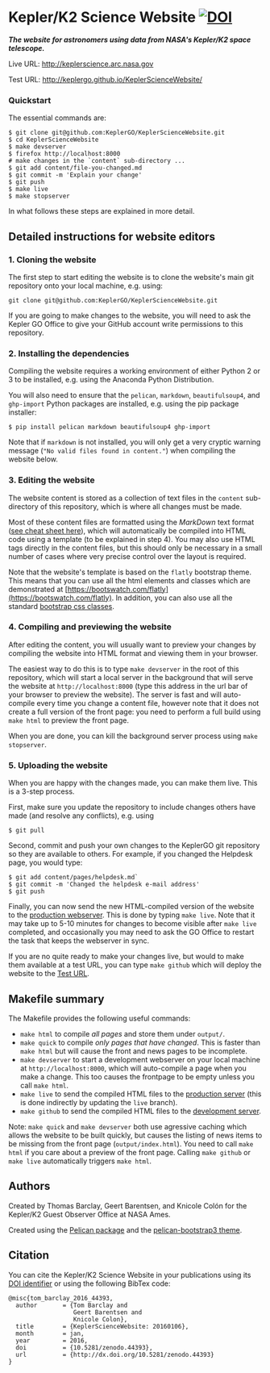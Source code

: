 # Kepler/K2 Science Website [![DOI](https://zenodo.org/badge/10301/KeplerGO/KeplerScienceWebsite.svg)](https://zenodo.org/badge/latestdoi/10301/KeplerGO/KeplerScienceWebsite)

***The website for astronomers using data from NASA's Kepler/K2 space telescope.***

Live URL: http://keplerscience.arc.nasa.gov

Test URL: http://keplergo.github.io/KeplerScienceWebsite/


### Quickstart

The essential commands are:
```
$ git clone git@github.com:KeplerGO/KeplerScienceWebsite.git
$ cd KeplerScienceWebsite
$ make devserver
$ firefox http://localhost:8000
# make changes in the `content` sub-directory ...
$ git add content/file-you-changed.md
$ git commit -m 'Explain your change'
$ git push
$ make live
$ make stopserver
```
In what follows these steps are explained in more detail.

## Detailed instructions for website editors

### 1. Cloning the website

The first step to start editing the website is to clone the website's main git repository
onto your local machine, e.g. using:
```
git clone git@github.com:KeplerGO/KeplerScienceWebsite.git
```
If you are going to make changes to the website,
you will need to ask the Kepler GO Office
to give your GitHub account write permissions to this repository.

### 2. Installing the dependencies

Compiling the website requires a working environment of either Python 2 or 3
to be installed, e.g. using the Anaconda Python Distribution.

You will also need to ensure that the `pelican`, `markdown`, `beautifulsoup4`,
and `ghp-import` Python packages are installed,
e.g. using the pip package installer:
```
$ pip install pelican markdown beautifulsoup4 ghp-import
```

Note that if `markdown` is not installed, you will only get a very cryptic warning message (`"No valid files found in content."`) when compiling the website below.

### 3. Editing the website

The website content is stored as a collection of text files
in the `content` sub-directory of this repository,
which is where all changes must be made.

Most of these content files are formatted using the *MarkDown* text format ([see cheat sheet here](https://github.com/adam-p/markdown-here/wiki/Markdown-Cheatsheet)),
which will automatically be compiled into HTML code using a template (to be explained in step 4).
You may also use HTML tags directly in the content files,
but this should only be necessary in a small number of cases where
very precise control over the layout is required.

Note that the website's template is based on the `flatly` bootstrap theme.
This means that you can use all the html elements and classes
which are demonstrated at [https://bootswatch.com/flatly](https://bootswatch.com/flatly).
In addition, you can also use all the standard [bootstrap css classes](http://getbootstrap.com/css).    

### 4. Compiling and previewing the website

After editing the content, you will usually want to preview your changes
by compiling the website into HTML format and viewing them in your browser.

The easiest way to do this is to type `make devserver` in the root of this
repository, which will start a local server in the background
that will serve the website at `http://localhost:8000`
(type this address in the url bar of your browser to preview the website).
The server is fast and will auto-compile every time you change a content file,
however note that it does not create a full
version of the front page:
you need to perform a full build using `make html` to preview the front page.

When you are done, you can kill the background server process using `make stopserver`.


### 5. Uploading the website

When you are happy with the changes made, you can make them live.
This is a 3-step process.

First, make sure you update the repository to include changes others have made
(and resolve any conflicts), e.g. using
```
$ git pull
```

Second, commit and push your own changes to the KeplerGO git repository
so they are available to others.
For example, if you changed the Helpdesk page, you would type:
```
$ git add content/pages/helpdesk.md`
$ git commit -m 'Changed the helpdesk e-mail address'
$ git push
```

Finally, you can now send the new HTML-compiled version of the website
to the [production webserver](http://keplerscience.arc.nasa.gov).
This is done by typing `make live`.
Note that it may take up to 5-10 minutes for changes to become visible after
`make live` completed, and occasionally you may need to ask the GO Office
to restart the task that keeps the webserver in sync.

If you are no quite ready to make your changes live,
but would to make them available at a test URL,
you can type `make github` which will deploy the website to the [Test URL](http://keplergo.github.io/KeplerScienceWebsite/).


## Makefile summary

The Makefile provides the following useful commands:
* `make html` to compile *all pages* and store them under `output/`.
* `make quick` to compile *only pages that have changed*.  This is faster than `make html` but will cause the front and news pages to be incomplete.
* `make devserver` to start a development webserver on your local machine at `http://localhost:8000`, which will auto-compile a page when you make a change. This too causes the frontpage to be empty unless you call `make html`.
* `make live` to send the compiled HTML files to the [production server](http://keplerscience.arc.nasa.gov) (this is done indirectly by updating the `live` branch).
* `make github` to send the compiled HTML files to the [development server](http://keplergo.github.io/KeplerScienceWebsite/).

Note: `make quick` and `make devserver` both use agressive caching which allows the website to be built quickly, but causes the listing of news items to be missing from the front page (`output/index.html`).  You need to call `make html` if you care about a preview of the front page. Calling `make github` or `make live` automatically triggers `make html`.


## Authors

Created by Thomas Barclay, Geert Barentsen, and Knicole Colón
for the Kepler/K2 Guest Observer Office at NASA Ames.

Created using the [Pelican package](getpelican.com) and the
[pelican-bootstrap3 theme](https://github.com/DandyDev/pelican-bootstrap3).


## Citation

You can cite the Kepler/K2 Science Website in your publications using its [DOI identifier](http://dx.doi.org/10.5281/zenodo.44393)
or using the following BibTex code:
```
@misc{tom_barclay_2016_44393,
  author       = {Tom Barclay and
                  Geert Barentsen and
                  Knicole Colon},
  title        = {KeplerScienceWebsite: 20160106},
  month        = jan,
  year         = 2016,
  doi          = {10.5281/zenodo.44393},
  url          = {http://dx.doi.org/10.5281/zenodo.44393}
}
```
